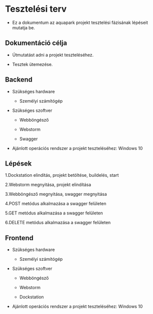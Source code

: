 # Tesztelési terv

- Ez a dokumentum az aquapark projekt tesztelési fázisának lépéseit mutatja be.

## Dokumentáció célja

- Útmutatást adni a projekt teszteléséhez.

- Tesztek ütemezése.

## Backend

- Szükséges hardware

    - Személyi számítógép
    
- Szükséges szoftver

    - Webböngésző
    
    - Webstorm

    - Swagger
    
- Ajánlott operációs rendszer a projekt teszteléséhez: Windows 10

## Lépések

  1.Dockstation elindítás, projekt betöltése, buildelés, start
  
  2.Webstorm megnyitása, projekt elindítása
  
  3.Webböngésző megnyitása, swagger megnyitása
  
  4.POST metódus alkalmazása a swagger felületen 
  
  5.GET metódus alkalmazása a swagger felületen
  
  6.DELETE metódus alkalmazása a swagger felületen 
  
## Frontend

- Szükséges hardware

    - Személyi számítógép
    
- Szükséges szoftver

    - Webböngésző
    
    - Webstorm
    
    - Dockstation
    
- Ajánlott operációs rendszer a projekt teszteléséhez: Windows 10
